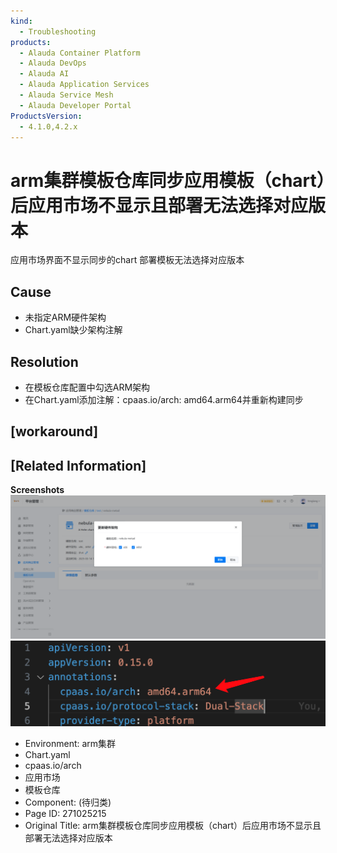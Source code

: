 ```yaml
---
kind:
  - Troubleshooting
products:
  - Alauda Container Platform
  - Alauda DevOps
  - Alauda AI
  - Alauda Application Services
  - Alauda Service Mesh
  - Alauda Developer Portal
ProductsVersion:
  - 4.1.0,4.2.x
---
```

<!-- A type of document that involves encountering a fault, diagnosing it, performing root cause analysis, and providing solutions. -->

# arm集群模板仓库同步应用模板（chart）后应用市场不显示且部署无法选择对应版本

应用市场界面不显示同步的chart 部署模板无法选择对应版本

## Cause
- 未指定ARM硬件架构
- Chart.yaml缺少架构注解

## Resolution
- 在模板仓库配置中勾选ARM架构
- 在Chart.yaml添加注解：cpaas.io/arch: amd64.arm64并重新构建同步

## [workaround]

## [Related Information]
**Screenshots**
![](assets/armji-qun-mo-ban-cang-ku-tong-bu-ying-yong-mo-ban-chart-hou-ying-yong-shi-chang/image-2025-3-18_14-37-58.png)
![](assets/armji-qun-mo-ban-cang-ku-tong-bu-ying-yong-mo-ban-chart-hou-ying-yong-shi-chang/image-2025-3-18_14-39-17.png)
- Environment: arm集群
- Chart.yaml
- cpaas.io/arch
- 应用市场
- 模板仓库
- Component: (待归类)
- Page ID: 271025215
- Original Title: arm集群模板仓库同步应用模板（chart）后应用市场不显示且部署无法选择对应版本
